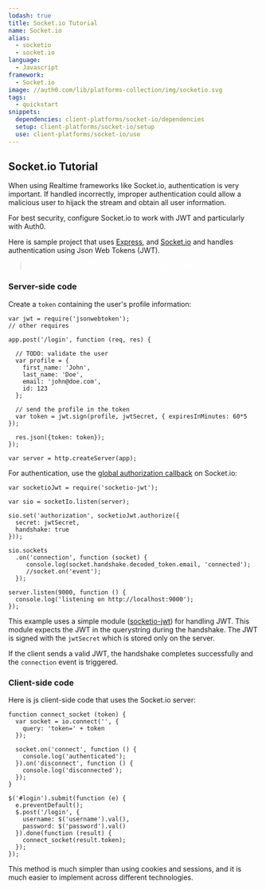 ```yaml
---
lodash: true
title: Socket.io Tutorial
name: Socket.io
alias:
  - socketio
  - socket.io
language: 
  - Javascript
framework:
  - Socket.io
image: //auth0.com/lib/platforms-collection/img/socketio.svg
tags:
  - quickstart
snippets:
  dependencies: client-platforms/socket-io/dependencies
  setup: client-platforms/socket-io/setup
  use: client-platforms/socket-io/use
---
```


## Socket.io Tutorial

When using Realtime frameworks like Socket.io, authentication is very important. If handled incorrectly, improper authentication could allow a malicious user to hijack the stream and obtain all user information.

For best security, configure Socket.io to work with JWT and particularly with Auth0.

Here is sample project that uses [Express](http://expressjs.com/), and [Socket.io](http://socket.io) and handles authentication using Json Web Tokens (JWT).

<div class="package" style="text-align: center;">
  <blockquote>
    <a href="https://github.com/auth0/socketio-jwt/tree/master/example" class="btn btn-lg btn-success btn-package" style="text-transform: uppercase; color: white">
      <span style="display: block">Download a working sample</span>
    </a>
  </blockquote>
</div>

### Server-side code

Create a `token` containing the user's profile information:

    var jwt = require('jsonwebtoken');
    // other requires

    app.post('/login', function (req, res) {

      // TODO: validate the user
      var profile = {
        first_name: 'John',
        last_name: 'Doe',
        email: 'john@doe.com',
        id: 123
      };

      // send the profile in the token
      var token = jwt.sign(profile, jwtSecret, { expiresInMinutes: 60*5 });

      res.json({token: token});
    });

    var server = http.createServer(app);

For authentication, use the [global authorization callback](https://github.com/LearnBoost/socket.io/wiki/Authorizing) on Socket.io:

    var socketioJwt = require('socketio-jwt');

    var sio = socketIo.listen(server);

    sio.set('authorization', socketioJwt.authorize({
      secret: jwtSecret,
      handshake: true
    }));

    sio.sockets
      .on('connection', function (socket) {
         console.log(socket.handshake.decoded_token.email, 'connected');
         //socket.on('event');
      });

    server.listen(9000, function () {
      console.log('listening on http://localhost:9000');
    });

This example uses a simple module ([socketio-jwt](https://github.com/auth0/socketio-jwt)) for handling JWT. This module expects the JWT in the querystring during the handshake. The JWT is signed with the `jwtSecret` which is stored only on the server.

If the client sends a valid JWT, the handshake completes successfully and the `connection` event is triggered.


### Client-side code

Here is js client-side code that uses the Socket.io server:

    function connect_socket (token) {
      var socket = io.connect('', {
        query: 'token=' + token
      });

      socket.on('connect', function () {
        console.log('authenticated');
      }).on('disconnect', function () {
        console.log('disconnected');
      });
    }

    $('#login').submit(function (e) {
      e.preventDefault();
      $.post('/login', {
        username: $('username').val(),
        password: $('password').val()
      }).done(function (result) {
        connect_socket(result.token);
      });
    });

This method is much simpler than using cookies and sessions, and it is much easier to implement across different technologies.

